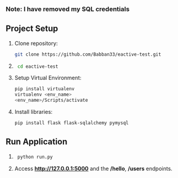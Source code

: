 ### Note: I have removed my SQL credentials

## Project Setup
1. Clone repository:
    ```bash
    git clone https://github.com/Babban33/eactive-test.git
    ```
2. ```bash
    cd eactive-test
    ```

3. Setup Virtual Environment:
    ```bash
    pip install virtualenv
    virtualenv <env_name>
    <env_name>/Scripts/activate
    ```

4. Install libraries:
    ```bash
    pip install flask flask-sqlalchemy pymysql
    ```

## Run Application
1. ```bash
    python run.py
    ```

2. Access **http://127.0.0.1:5000** and the **/hello**, **/users** endpoints.